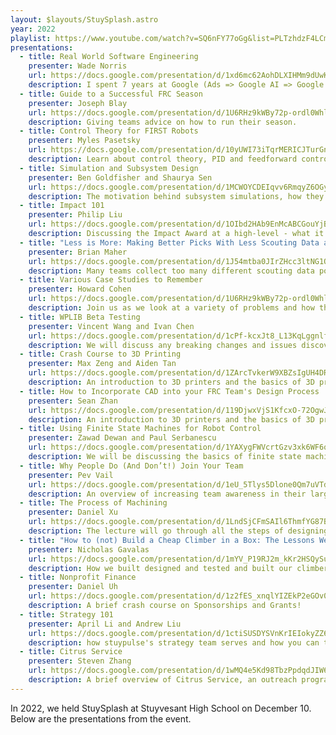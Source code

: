 ```yaml
---
layout: $layouts/StuySplash.astro
year: 2022
playlist: https://www.youtube.com/watch?v=SQ6nFY77oGg&list=PLTzhdzF4LCm6gnHcq8mDb-4JBHs9h66qw
presentations:
  - title: Real World Software Engineering
    presenter: Wade Norris
    url: https://docs.google.com/presentation/d/1xd6mc62AohDLXIHMm9dUwKi9aHulbiG1WaCTsAqBoNc/edit?usp=sharing
    description: I spent 7 years at Google (Ads => Google AI => Google [X]). I've since started multiple startups, including one backed by YCombinator and Accel. I'll talk about what it's like working in industry, how to get a job, and answer any questions you may have!
  - title: Guide to a Successful FRC Season
    presenter: Joseph Blay
    url: https://docs.google.com/presentation/d/1U6RHz9kWBy72p-ordl0WhlDVAGWjZvc4fbhv-jcSWSM/edit?usp=sharing
    description: Giving teams advice on how to run their season.
  - title: Control Theory for FIRST Robots
    presenter: Myles Pasetsky
    url: https://docs.google.com/presentation/d/10yUWI73iTqrMERICJTurGnkD_lArmy529qjVMFI8WSI/edit?usp=sharing
    description: Learn about control theory, PID and feedforward controllers, and motion profiles (and the approach StuyLib takes to a control theory library.)
  - title: Simulation and Subsystem Design
    presenter: Ben Goldfisher and Shaurya Sen
    url: https://docs.google.com/presentation/d/1MCWOYCDEIqvv6RmqyZ6OGyfizB8gq-6KCEeRofcFPgk/edit?usp=sharing
    description: The motivation behind subsystem simulations, how they work, and design paradigms that we've started using in subsystem simulation design.
  - title: Impact 101
    presenter: Philip Liu
    url: https://docs.google.com/presentation/d/1OIbd2HAb9EnMcABCGouYjB7rslT6q-wxfPN30wkuRoc/edit?usp=sharing
    description: Discussing the Impact Award at a high-level - what it is, how new teams can get involved, how veteran teams can improve, and general advice for making a positive change.
  - title: "Less is More: Making Better Picks With Less Scouting Data and Better Analytics"
    presenter: Brian Maher
    url: https://docs.google.com/presentation/d/1J54mtba0JIrZHcc3ltNG1Q1x0YTagGDwXvZA4N5o338/edit?usp=sharing
    description: Many teams collect too many different scouting data points, which requires unnecessary effort from scouting students and can lead to less accurate data. We'll talk about how to make collecting scouting data easier for your team by only collecting the information you'll actually need and strategies for most effectively analyzing/visualizing that data.
  - title: Various Case Studies to Remember
    presenter: Howard Cohen
    url: https://docs.google.com/presentation/d/1U6RHz9kWBy72p-ordl0WhlDVAGWjZvc4fbhv-jcSWSM/edit?usp=sharing
    description: Join us as we look at a variety of problems and how the great minds of then and today looked at them. Take home some guiding principles from the challenges that happen in the real world and can help in the future. Will you be able to solve the puzzles?
  - title: WPLIB Beta Testing
    presenter: Vincent Wang and Ivan Chen
    url: https://docs.google.com/presentation/d/1cPf-kcxJt8_L13KqLggnlf7kFskhrd5LdccRPMa29qU/edit?usp=sharing
    description: We will discuss any breaking changes and issues discovered through our testing with the new 2023 WPILIB software
  - title: Crash Course to 3D Printing
    presenter: Max Zeng and Aiden Tan
    url: https://docs.google.com/presentation/d/1ZArcTvkerW9XBZsIgUH4DRErn4cI8aLBp4plFXFUi20/edit?usp=sharing
    description: An introduction to 3D printers and the basics of 3D printing. We'll be going over why should you 3D print, different types of 3D printers used today, different 3D printing materials, how to use 3D printers, 3D printers we use on our team, and finally ending it with demos on setting up prints on the softwares for Ultimaker and Stratasys.
  - title: How to Incorporate CAD into your FRC Team's Design Process
    presenter: Sean Zhan
    url: https://docs.google.com/presentation/d/119DjwxVjS1KfcxO-72OgwJ5G2jAH63je6amcW0DSZFE/edit?usp=sharing
    description: An introduction to 3D printers and the basics of 3D printing. We'll be going over why should you 3D print, different types of 3D printers used today, different 3D printing materials, how to use 3D printers, 3D printers we use on our team, and finally ending it with demos on setting up prints on the softwares for Ultimaker and Stratasys.
  - title: Using Finite State Machines for Robot Control
    presenter: Zawad Dewan and Paul Serbanescu
    url: https://docs.google.com/presentation/d/1YAXygFWVcrtGzv3xk6WF6qcfuWK4rA_S9KLI4Cyffe4/edit?usp=sharing
    description: We will be discussing the basics of finite state machines and how they can be used to control a robot. We will also be discussing how to implement them in code. (auto-description given by github copilot, cheers)
  - title: Why People Do (And Don’t!) Join Your Team
    presenter: Pev Vail
    url: https://docs.google.com/presentation/d/1eU_5Tlys5Dlone0Qm7uVTdHKrvZdXVKIwDvWMnmVad4/edit?usp=sharing
    description: An overview of increasing team awareness in their larger recruiting pool, what stops people from joining a FIRST team, and how to get potential new members from interested to involved
  - title: The Process of Machining
    presenter: Daniel Xu
    url: https://docs.google.com/presentation/d/1LndSjCFmSAIl6ThmfYG87BWP29eBBY85P-uEVobsIlY/edit?usp=sharing
    description: The lecture will go through all the steps of designing a (drivetrain) plate and then preparing it to machine on a CNC Router.
  - title: "How to (not) Build a Cheap Climber in a Box: The Lessons We Learned!"
    presenter: Nicholas Gavalas
    url: https://docs.google.com/presentation/d/1mYV_P19RJ2m_kKr2HSQySurDRFRdOnB7XkNr8rf9Ws4/edit?usp=sharing
    description: How we built designed and tested and built our climber. The issues we had with it and the lessons we learned.
  - title: Nonprofit Finance
    presenter: Daniel Uh
    url: https://docs.google.com/presentation/d/1z2fES_xnqlYIZEkP2eGOv0cy_BpgXQbl6iPpSQ3_KUM/edit?usp=sharing
    description: A brief crash course on Sponsorships and Grants!
  - title: Strategy 101
    presenter: April Li and Andrew Liu
    url: https://docs.google.com/presentation/d/1ctiSUSDYSVnKrIEIokyZZ6Q70PiCEdKNpqVe9IWWVXc/edit?usp=sharing
    description: how stuypulse's strategy team serves and how you can too :)
  - title: Citrus Service
    presenter: Steven Zhang
    url: https://docs.google.com/presentation/d/1wMQ4e5Kd98TbzPpdqdJIW6Ahw61BctmSjIqDww55x84/edit?usp=sharing
    description: A brief overview of Citrus Service, an outreach program founded in 2017 with the purpose of aiding other robotics teams in their competitive pursuits. (sourced from https://www.citruscircuits.org/citrus-service.html)
---
```


In 2022, we held StuySplash at Stuyvesant High School on December 10. Below are the presentations from the event.
